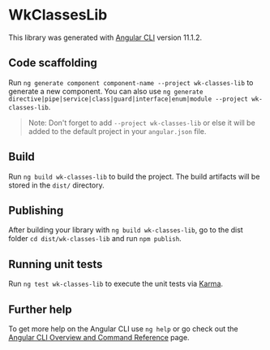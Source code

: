 # WkClassesLib

This library was generated with [Angular CLI](https://github.com/angular/angular-cli) version 11.1.2.

## Code scaffolding

Run `ng generate component component-name --project wk-classes-lib` to generate a new component. You can also use `ng generate directive|pipe|service|class|guard|interface|enum|module --project wk-classes-lib`.
> Note: Don't forget to add `--project wk-classes-lib` or else it will be added to the default project in your `angular.json` file. 

## Build

Run `ng build wk-classes-lib` to build the project. The build artifacts will be stored in the `dist/` directory.

## Publishing

After building your library with `ng build wk-classes-lib`, go to the dist folder `cd dist/wk-classes-lib` and run `npm publish`.

## Running unit tests

Run `ng test wk-classes-lib` to execute the unit tests via [Karma](https://karma-runner.github.io).

## Further help

To get more help on the Angular CLI use `ng help` or go check out the [Angular CLI Overview and Command Reference](https://angular.io/cli) page.
